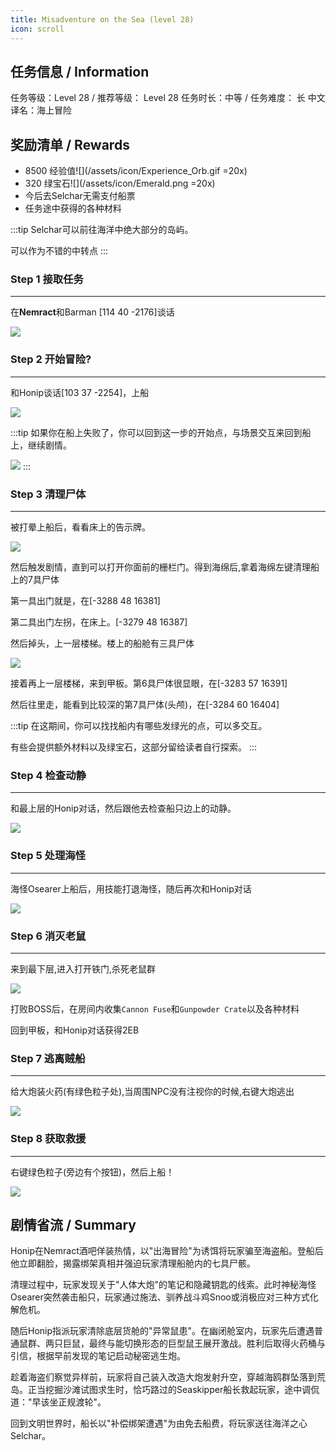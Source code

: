 ```yaml
---
title: Misadventure on the Sea (level 28)
icon: scroll
---
```


## 任务信息 / Information
任务等级：Level 28 / 推荐等级： Level 28
任务时长：中等 / 任务难度： 长
中文译名：海上冒险


## 奖励清单 / Rewards

+ 8500 经验值![](/assets/icon/Experience_Orb.gif =20x)
+ 320 绿宝石![](/assets/icon/Emerald.png =20x)
+ 今后去Selchar无需支付船票
+ 任务途中获得的各种材料

:::tip
Selchar可以前往海洋中绝大部分的岛屿。

可以作为不错的中转点
:::

### Step 1 接取任务
---

在**Nemract**和<NPC>Barman</NPC> <CC>[114 40 -2176]</CC>谈话

![](/assets/img/lv28-7.png)

### Step 2 开始冒险?
---

和<NPC>Honip</NPC>谈话<CC>[103 37 -2254]</CC>，上船

![](/assets/img/lv28-8.png)

:::tip
如果你在船上失败了，你可以回到这一步的开始点，与场景交互来回到船上，继续剧情。

![](/assets/img/lv28-9.png)
:::

### Step 3 清理尸体
---

被打晕上船后，看看床上的告示牌。

![](/assets/img/lv28-10.png)

然后触发剧情，直到可以打开你面前的栅栏门。得到海绵后,拿着海绵左键清理船上的7具尸体

第一具出门就是，在<CC>[-3288 48 16381]</CC>

第二具出门左拐，在床上。<CC>[-3279 48 16387]</CC>

然后掉头，上一层楼梯。楼上的船舱有三具尸体

![](/assets/img/lv28-11.png)

接着再上一层楼梯，来到甲板。第6具尸体很显眼，在<CC>[-3283 57 16391]</CC>

然后往里走，能看到比较深的第7具尸体(头颅)，在<CC>[-3284 60 16404]</CC>

:::tip
在这期间，你可以找找船内有哪些发绿光的点，可以多交互。

有些会提供额外材料以及绿宝石，这部分留给读者自行探索。
:::

### Step 4 检查动静
--- 

和最上层的<NPC>Honip</NPC>对话，然后跟他去检查船只边上的动静。

![](/assets/img/lv28-12.png)


### Step 5 处理海怪
--- 

海怪<mob>Osearer</mob>上船后，用技能打退海怪，随后再次和<NPC>Honip</NPC>对话

![](/assets/img/lv28-13.png)

### Step 6 消灭老鼠
---

来到最下层,进入打开铁门,杀死老鼠群

![](/assets/img/lv28-14.png)

打败BOSS后，在房间内收集`Cannon Fuse`和`Gunpowder Crate`以及各种材料

回到甲板，和<NPC>Honip</NPC>对话获得2EB

### Step 7 逃离贼船
--- 

给大炮装火药(有绿色粒子处),当周围NPC没有注视你的时候,右键大炮逃出

![](/assets/img/lv28-15.png)

### Step 8 获取救援
--- 

右键绿色粒子(旁边有个按钮)，然后上船！

![](/assets/img/lv28-16.png)





## 剧情省流 / Summary

Honip在Nemract酒吧佯装热情，以"出海冒险"为诱饵将玩家骗至海盗船。登船后他立即翻脸，揭露绑架真相并强迫玩家清理船舱内的七具尸骸。

清理过程中，玩家发现关于"人体大炮"的笔记和隐藏钥匙的线索。此时神秘海怪Osearer突然袭击船只，玩家通过施法、驯养战斗鸡Snoo或消极应对三种方式化解危机。

随后Honip指派玩家清除底层货舱的"异常鼠患"。在幽闭舱室内，玩家先后遭遇普通鼠群、两只巨鼠，最终与能切换形态的巨型鼠王展开激战。胜利后取得火药桶与引信，根据早前发现的笔记启动秘密逃生炮。

趁着海盗们察觉异样前，玩家将自己装入改造大炮发射升空，穿越海鸥群坠落到荒岛。正当挖掘沙滩试图求生时，恰巧路过的Seaskipper船长救起玩家，途中调侃道："早该坐正规渡轮"。

回到文明世界时，船长以"补偿绑架遭遇"为由免去船费，将玩家送往海洋之心Selchar。






